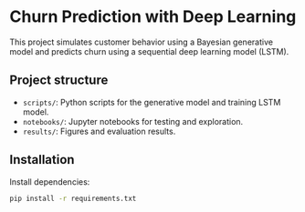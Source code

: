 # Churn Prediction with Deep Learning

This project simulates customer behavior using a Bayesian generative model and predicts churn using a sequential deep learning model (LSTM).

## Project structure

- `scripts/`: Python scripts for the generative model and training LSTM model.
- `notebooks/`: Jupyter notebooks for testing and exploration.
- `results/`: Figures and evaluation results.

## Installation

Install dependencies:

```bash
pip install -r requirements.txt
